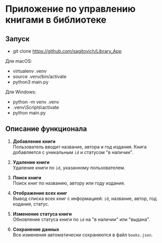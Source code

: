# Приложение по управлению книгами в библиотеке #

## Запуск ##

- git clone https://github.com/sagitovich/Library_App

Для macOS:  
- virtualenv .venv  
- source .venv/bin/activate  
- python3 main.py  

Для Windows:  
- python -m venv .venv  
- .venv\Scripts\activate  
- python main.py  

## Описание функционала ##

1. **Добавление книги**  
   Пользователь вводит название, автора и год издания. Книга добавляется с уникальным `id` и статусом "в наличии".

2. **Удаление книги**  
   Удаление книги по `id`, указанному пользователем.

3. **Поиск книги**  
   Поиск книг по названию, автору или году издания.

4. **Отображение всех книг**  
   Вывод списка всех книг с информацией: `id`, название, автор, год издания, статус.

5. **Изменение статуса книги**  
   Обновление статуса книги по `id` на "в наличии" или "выдана".

6. **Сохранение данных**  
   Все изменения автоматически сохраняются в файл `books.json`.
